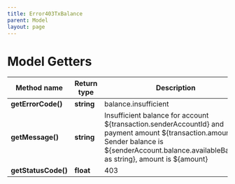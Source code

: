 ```yaml
---
title: Error403TxBalance
parent: Model
layout: page
---
```


# Model Getters

Method name | Return type | Description | Notes
------------ | ------------- | ------------- | -------------
**getErrorCode()** | **string** | balance.insufficient |
**getMessage()** | **string** | Insufficient balance for account ${transaction.senderAccountId} and payment amount ${transaction.amount}. Sender balance is ${senderAccount.balance.availableBalance as string}, amount is ${amount} |
**getStatusCode()** | **float** | 403 |


